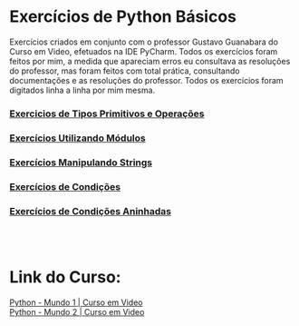 # Exercícios de Python Básicos

Exercícios criados em conjunto com o professor Gustavo Guanabara do Curso em Video, efetuados na IDE PyCharm.
Todos os exercícios foram feitos por mim, a medida que apareciam erros eu consultava as resoluções do professor, mas foram feitos com total prática, consultando documentações e as resoluções do professor. Todos os exercícios foram digitados linha a linha por mim mesma.


### <a href="https://github.com/jerrayner/CursoemVideoPY/tree/main/ExTiposPrimitivoseOperacoes">Exercicios de Tipos Primitivos e Operações</a><br>


### <a href="https://github.com/jerrayner/CursoemVideoPY/tree/main/ExUtilizandoM%C3%B3dulos">Exercícios Utilizando Módulos</a><br>



### <a href="https://github.com/jerrayner/CursoemVideoPY/tree/main/ExManipulandoStrings">Exercícios Manipulando Strings</a><br>

### <a href="https://github.com/jerrayner/CursoemVideoPY/tree/main/ExCondicoes">Exercícios de Condições</a><br>

### <a href="https://github.com/jerrayner/CursoemVideoPY/tree/main/ExCondicoesAninhadas">Exercícios de Condições Aninhadas</a><br>


<br><br>
# Link do Curso:
 <a href="https://www.cursoemvideo.com/curso/python-3-mundo-1/">Python - Mundo 1 | Curso em Video</a><br>
 <a href="https://www.cursoemvideo.com/curso/python-3-mundo-2/">Python - Mundo 2 | Curso em Video</a>
   
   
